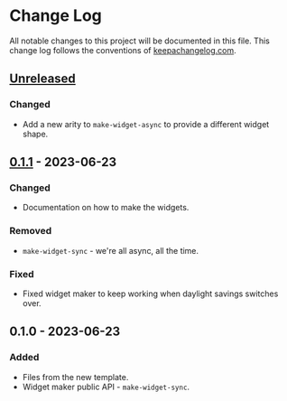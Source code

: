 # Change Log
All notable changes to this project will be documented in this file. This change log follows the conventions of [keepachangelog.com](http://keepachangelog.com/).

## [Unreleased]
### Changed
- Add a new arity to `make-widget-async` to provide a different widget shape.

## [0.1.1] - 2023-06-23
### Changed
- Documentation on how to make the widgets.

### Removed
- `make-widget-sync` - we're all async, all the time.

### Fixed
- Fixed widget maker to keep working when daylight savings switches over.

## 0.1.0 - 2023-06-23
### Added
- Files from the new template.
- Widget maker public API - `make-widget-sync`.

[Unreleased]: https://sourcehost.site/your-name/hello-world-clj/compare/0.1.1...HEAD
[0.1.1]: https://sourcehost.site/your-name/hello-world-clj/compare/0.1.0...0.1.1
